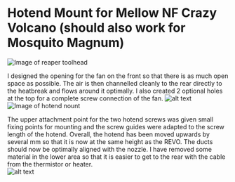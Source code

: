 
# Hotend Mount for Mellow NF Crazy Volcano (should also work for Mosquito Magnum) 

![Image of reaper toolhead](https://github.com/PrintStructor/Reaper/blob/main/Usermods/PrintStructor/HE%20Mount%20NF%20Crazy%20Volcano/images/IMG_7459.PNG?raw=true)

I designed the opening for the fan on the front so that there is as much open space as possible. The air is then channelled cleanly to the rear directly to the heatbreak and flows around it optimally. I also created 2 optional holes at the top for a complete screw connection of the fan. 
![alt text](https://github.com/PrintStructor/Reaper/blob/main/Usermods/PrintStructor/HE%20Mount%20NF%20Crazy%20Volcano/images/IMG_7470.PNG?raw=true)
![Image of hotend nount](https://github.com/PrintStructor/Reaper/blob/main/Usermods/PrintStructor/HE%20Mount%20NF%20Crazy%20Volcano/images/IMG_7464.PNG?raw=true)

The upper attachment point for the two hotend screws was given small fixing points for mounting and the screw guides were adapted to the screw length of the hotend. Overall, the hotend has been moved upwards by several mm so that it is now at the same height as the REVO. The ducts should now be optimally aligned with the nozzle. I have removed some material in the lower area so that it is easier to get to the rear with the cable from the thermistor or heater.  
![alt text](https://github.com/PrintStructor/Reaper/blob/main/Usermods/PrintStructor/HE%20Mount%20NF%20Crazy%20Volcano/images/IMG_7462.PNG?raw=true)
